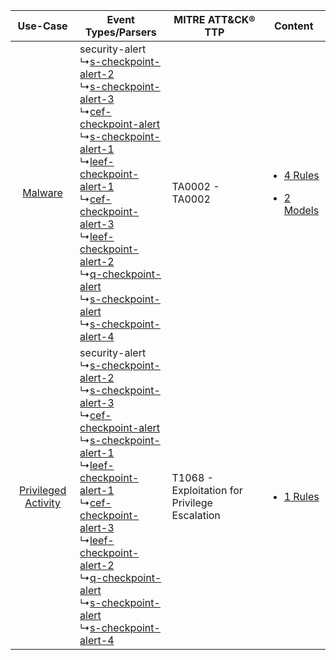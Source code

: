 |    Use-Case    | Event Types/Parsers    | MITRE ATT&CK® TTP    | Content    |
|:----:| ---- | ---- | ---- |
|    [Malware](../../../UseCases/uc_malware.md)    |  security-alert<br> ↳[s-checkpoint-alert-2](Ps/pC_scheckpointalert2.md)<br> ↳[s-checkpoint-alert-3](Ps/pC_scheckpointalert3.md)<br> ↳[cef-checkpoint-alert](Ps/pC_cefcheckpointalert.md)<br> ↳[s-checkpoint-alert-1](Ps/pC_scheckpointalert1.md)<br> ↳[leef-checkpoint-alert-1](Ps/pC_leefcheckpointalert1.md)<br> ↳[cef-checkpoint-alert-3](Ps/pC_cefcheckpointalert3.md)<br> ↳[leef-checkpoint-alert-2](Ps/pC_leefcheckpointalert2.md)<br> ↳[q-checkpoint-alert](Ps/pC_qcheckpointalert.md)<br> ↳[s-checkpoint-alert](Ps/pC_scheckpointalert.md)<br> ↳[s-checkpoint-alert-4](Ps/pC_scheckpointalert4.md)<br> | TA0002 - TA0002<br>    | [<ul><li>4 Rules</li></ul><ul><li>2 Models</li></ul>](RM/r_m_check_point_endpoint_security_Malware.md) |
| [Privileged Activity](../../../UseCases/uc_privileged_activity.md) |  security-alert<br> ↳[s-checkpoint-alert-2](Ps/pC_scheckpointalert2.md)<br> ↳[s-checkpoint-alert-3](Ps/pC_scheckpointalert3.md)<br> ↳[cef-checkpoint-alert](Ps/pC_cefcheckpointalert.md)<br> ↳[s-checkpoint-alert-1](Ps/pC_scheckpointalert1.md)<br> ↳[leef-checkpoint-alert-1](Ps/pC_leefcheckpointalert1.md)<br> ↳[cef-checkpoint-alert-3](Ps/pC_cefcheckpointalert3.md)<br> ↳[leef-checkpoint-alert-2](Ps/pC_leefcheckpointalert2.md)<br> ↳[q-checkpoint-alert](Ps/pC_qcheckpointalert.md)<br> ↳[s-checkpoint-alert](Ps/pC_scheckpointalert.md)<br> ↳[s-checkpoint-alert-4](Ps/pC_scheckpointalert4.md)<br> | T1068 - Exploitation for Privilege Escalation<br> | [<ul><li>1 Rules</li></ul>](RM/r_m_check_point_endpoint_security_Privileged_Activity.md)    |